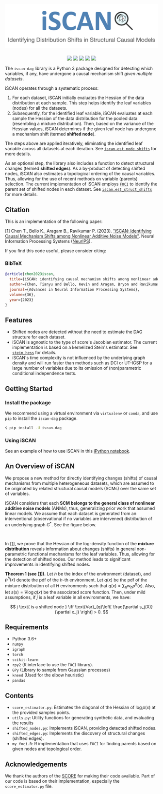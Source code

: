 # ![iSCAN](https://raw.githubusercontent.com/kevinsbello/iscan/master/logo/iscan.png)

<div align=center>
  <a href="https://pypi.org/project/iscan-dag"><img src="https://img.shields.io/pypi/v/iscan-dag"></a>
  <a href="https://pypi.org/project/iscan-dag"><img src="https://img.shields.io/pypi/pyversions/iscan-dag"></a>
  <a href="https://pypi.org/project/iscan-dag"><img src="https://img.shields.io/pypi/wheel/iscan-dag"></a>
  <a href="https://pepy.tech/project/iscan-dag"><img src="https://pepy.tech/badge/iscan-dag"></a>
  <a href="https://pypi.org/project/iscan-dag"><img src="https://img.shields.io/pypi/l/iscan-dag"></a>
</div>


The `iscan-dag` library is a Python 3 package designed for detecting which variables, if any, have undergone a causal mechanism shift *given multiple datasets*. 

iSCAN operates through a systematic process:

1. For each dataset, iSCAN initially evaluates the Hessian of the data distribution at each sample. This step helps identify the leaf variables (nodes) for all the datasets.
2. Subsequently, for the identified leaf variable, iSCAN evaluates at each sample the Hessian of the data distribution for the pooled data (resembling a mixture distribution). Then, based on the variance of the Hessian values, iSCAN determines if the given leaf node has undergone a mechanism shift (termed **shifted node**).

The steps above are applied iteratively, eliminating the identified leaf variable across all datasets at each iteration. See [`iscan.est_node_shifts`](https://iscan-dag.readthedocs.io/en/latest/api/iscan/shifted_nodes/est_node_shifts/) for more details.

As an optional step, the library also includes a function to detect structural changes (termed **shifted edges**). As a by-product of detecting shifted nodes, iSCAN also estimates a topological ordering of the causal variables. Thus, allowing for the use of recent methods on variable (parents) selection. The current implementation of iSCAN employs  [`FOCI`](https://cran.r-project.org/web/packages/FOCI/index.html)  to identify the parent set of shifted nodes in each dataset. See [`iscan.est_struct_shifts`](https://iscan-dag.readthedocs.io/en/latest/api/iscan/shifted_edges/est_struct_shifts/) for more details.


## Citation

This is an implementation of the following paper:

[1] Chen T., Bello K., Aragam B., Ravikumar P. (2023). ["iSCAN: Identifying Causal Mechanism Shifts among Nonlinear Additive Noise Models"][iscan]. Neural Information Processing Systems ([NeurIPS](https://nips.cc/Conferences/2023/)). 

[iscan]: https://arxiv.org/abs/2306.17361

If you find this code useful, please consider citing:

### BibTeX

```bibtex
@article{chen2023iscan,
  title={iSCAN: identifying causal mechanism shifts among nonlinear additive noise models},
  author={Chen, Tianyu and Bello, Kevin and Aragam, Bryon and Ravikumar, Pradeep},
  journal={Advances in Neural Information Processing Systems},
  volume={36},
  year={2023}
}
```

## Features

- Shifted nodes are detected without the need to estimate the DAG structure for each dataset.
- iSCAN is agnostic to the type of score's Jacobian estimator. The current implementation is based on a kernelized Stein's estimator. See [`stein_hess`](https://iscan-dag.readthedocs.io/en/latest/api/iscan/score_estimator/stein_hess/) for details.
- iSCAN's time complexity is not influenced by the underlying graph density and will run faster than methods such as DCI or UT-IGSP for a large number of variables due to its omission of (non)parametric conditional independence tests.

## Getting Started

### Install the package

We recommend using a virtual environment via `virtualenv` or `conda`, and use `pip` to install the `iscan-dag` package.
```bash
$ pip install -U iscan-dag
```

### Using iSCAN

See an example of how to use iSCAN in this [iPython notebook][example].

[example]: https://github.com/kevinsbello/iscan/blob/master/example/example.ipynb

## An Overview of iSCAN

We propose a new method for directly identifying changes (shifts) of causal mechanisms from multiple heterogeneous datasets, which are assumed to be originated by related structural causal models (SCMs) over the same set of variables. 

iSCAN considers that each **SCM belongs to the general class of nonlinear additive noise models** (ANMs), thus, generalizing prior work that assumed linear models. We assume that each dataset is generated from an interventional (observational if no variables are intervened) distribution of an underlying graph $G^*$. See the figure below.

<img width="1335" alt="" src="https://github.com/kevinsbello/iscan/assets/6846921/ecebed13-8968-4a5e-a404-4b110b5eefd6">


In [[1]][iscan], we prove that the Hessian of the log-density function of the **mixture distribution** reveals information about changes (shifts) in general non-parametric functional mechanisms for the leaf variables. Thus, allowing for the detection of shifted nodes. Our method leads to significant improvements in identifying shifted nodes.

**Theorem 1 (see [[1]][iscan]).** 
Let $h$ be the index of the environment (dataset), and $p^h(x)$ denote the pdf of the $h$-th environment. Let $q(x)$ be the pdf of the mixture distribution of all $H$ environments such that $q(x) = \sum_h w_h p^h(x)$. Also, let $s(x) = \nabla \log q(x)$ be the associated score function. Then, under mild assumptions, if $j$ is a leaf variable in all environments, we have:

$$ 
j \text{ is a shifted node } \iff  \text{Var}_{q}\left[ \frac{\partial s_j(X)}{\partial x_j} \right] > 0.
$$


## Requirements

- Python 3.6+
- `numpy`
- `igraph`
- `torch`
- `scikit-learn`
- `rpy2` (R interface to use the `FOCI` library).
- `GPy` (Library to sample from Gaussian processes)
- `kneed` (Used for the elbow heuristic)
- `pandas`

## Contents

- `score_estimator.py`:  Estimates the diagonal of the Hessian of $\log p(x)$ at the provided samples points.
- `utils.py`: Utility functions for generating synthetic data, and evaluating the results
- `shifted_nodes.py`: Implements iSCAN, providing detected shifted nodes.
- `shifted_edges.py`: Implements the discovery of structural changes (shifted edges).
- `my_foci.R`: R implementation that uses `FOCI` for finding parents based on given nodes and topological order.

## Acknowledgements

We thank the authors of the [SCORE](https://github.com/paulrolland1307/SCORE/tree/main) for making their code available. Part of our code is based on their implementation, especially the `score_estimator.py` file.
